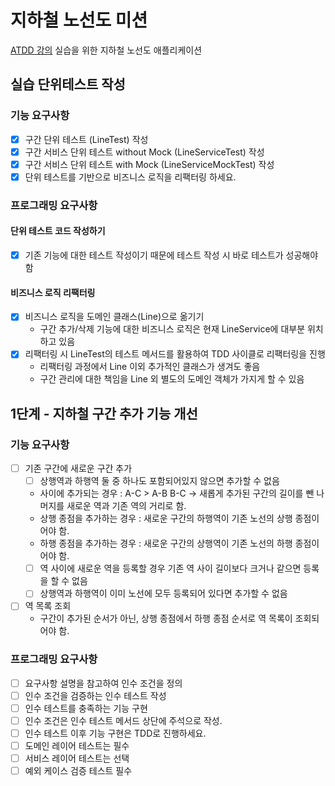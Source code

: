 # 지하철 노선도 미션
[ATDD 강의](https://edu.nextstep.camp/c/R89PYi5H) 실습을 위한 지하철 노선도 애플리케이션
## 실습 단위테스트 작성
### 기능 요구사항
- [x] 구간 단위 테스트 (LineTest) 작성
- [x] 구간 서비스 단위 테스트 without Mock (LineServiceTest) 작성
- [x] 구간 서비스 단위 테스트 with Mock (LineServiceMockTest) 작성
- [x] 단위 테스트를 기반으로 비즈니스 로직을 리팩터링 하세요.

### 프로그래밍 요구사항
#### 단위 테스트 코드 작성하기
- [x] 기존 기능에 대한 테스트 작성이기 때문에 테스트 작성 시 바로 테스트가 성공해야 함 
#### 비즈니스 로직 리팩터링
- [x] 비즈니스 로직을 도메인 클래스(Line)으로 옮기기
  - 구간 추가/삭제 기능에 대한 비즈니스 로직은 현재 LineService에 대부분 위치하고 있음
- [x] 리팩터링 시 LineTest의 테스트 메서드를 활용하여 TDD 사이클로 리팩터링을 진행
  - 리팩터링 과정에서 Line 이외 추가적인 클래스가 생겨도 좋음
  - 구간 관리에 대한 책임을 Line 외 별도의 도메인 객체가 가지게 할 수 있음

## 1단계 - 지하철 구간 추가 기능 개선
### 기능 요구사항
- [ ] 기존 구간에 새로운 구간 추가
  - [ ] 상행역과 하행역 둘 중 하나도 포함되어있지 않으면 추가할 수 없음
  - 사이에 추가되는 경우 : A-C > A-B B-C -> 새롭게 추가된 구간의 길이를 뺀 나머지를 새로운 역과 기존 역의 거리로 함.
  - 상행 종점을 추가하는 경우 : 새로운 구간의 하행역이 기존 노선의 상행 종점이어야 함.
  - 하행 종점을 추가하는 경우 : 새로운 구간의 상행역이 기존 노선의 하행 종점이어야 함.
  - [ ] 역 사이에 새로운 역을 등록할 경우 기존 역 사이 길이보다 크거나 같으면 등록을 할 수 없음
  - [ ] 상행역과 하행역이 이미 노선에 모두 등록되어 있다면 추가할 수 없음
- [ ] 역 목록 조회
  - 구간이 추가된 순서가 아닌, 상행 종점에서 하행 종점 순서로 역 목록이 조회되어야 함.

### 프로그래밍 요구사항
- [ ] 요구사항 설명을 참고하여 인수 조건을 정의
- [ ] 인수 조건을 검증하는 인수 테스트 작성
- [ ] 인수 테스트를 충족하는 기능 구현
- [ ] 인수 조건은 인수 테스트 메서드 상단에 주석으로 작성.
- [ ] 인수 테스트 이후 기능 구현은 TDD로 진행하세요.
- [ ] 도메인 레이어 테스트는 필수
- [ ] 서비스 레이어 테스트는 선택
- [ ] 예외 케이스 검증 테스트 필수
